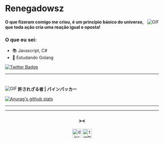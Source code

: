 
#                                                                    Renegadowsz

<img align="right" alt="GIF" src="https://pa1.narvii.com/6376/ea035b97ab5a57e92d0d342d36423c463268722b_hq.gif"/>

**O que fizeram comigo me criou, é um princípio básico do universo, que toda ação cria uma reação igual e oposta!** 

### O que eu sei:

- 📚 Javascript, C#
- 📖 Estudando Golang

[![Twitter Badge](https://img.shields.io/badge/-@ogrenegado7-2ccce9?style=flat-square&labelColor=2ccce9&logo=twitter&logoColor=white&link=https://twitter.com/ogrenegado7)](https://twitter.com/ogrenegado7) 



---
#

<img align="left" alt="GIF" src="https://pa1.narvii.com/7219/a879c417b3ea626b57b73c198761ce5d1e7510bar1-320-227_00.gif" />


**許されざる者 | パインパッカー**


[![Anurag's github stats](https://github-readme-stats.vercel.app/api?username=ogrenegado7)](https://github.com/anuraghazra/github-readme-stats)


---

---

<h3 align="center">><</h3>
<p align="center">
<a href="/" target="blank"><img align="center" src="https://simpleicons.org/icons/discord.svg" alt="discord" height="30" width="30"/></a>
<a href="https://twitter.com/ogrenegado7" target="blank"><img align="center" src="https://simpleicons.org/icons/twitter.svg" alt="twitter" height="30" width="30"/></a>

 
